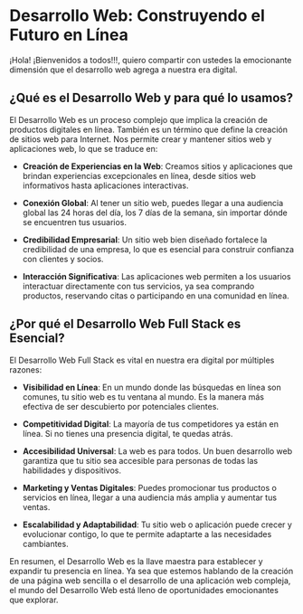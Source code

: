 # Desarrollo Web: Construyendo el Futuro en Línea

¡Hola! ¡Bienvenidos a todos!!!, quiero compartir con ustedes la emocionante dimensión que el desarrollo web agrega a nuestra era digital.

## ¿Qué es el Desarrollo Web y para qué lo usamos?

El Desarrollo Web es un proceso complejo que implica la creación de productos digitales en línea. También es un término que define la creación de sitios web para Internet. Nos permite crear y mantener sitios web y aplicaciones web, lo que se traduce en:

- **Creación de Experiencias en la Web**: Creamos sitios y aplicaciones que brindan experiencias excepcionales en línea, desde sitios web informativos hasta aplicaciones interactivas.

- **Conexión Global**: Al tener un sitio web, puedes llegar a una audiencia global las 24 horas del día, los 7 días de la semana, sin importar dónde se encuentren tus usuarios.

- **Credibilidad Empresarial**: Un sitio web bien diseñado fortalece la credibilidad de una empresa, lo que es esencial para construir confianza con clientes y socios.

- **Interacción Significativa**: Las aplicaciones web permiten a los usuarios interactuar directamente con tus servicios, ya sea comprando productos, reservando citas o participando en una comunidad en línea.

## ¿Por qué el Desarrollo Web Full Stack es Esencial?

El Desarrollo Web Full Stack es vital en nuestra era digital por múltiples razones:

- **Visibilidad en Línea**: En un mundo donde las búsquedas en línea son comunes, tu sitio web es tu ventana al mundo. Es la manera más efectiva de ser descubierto por potenciales clientes.

- **Competitividad Digital**: La mayoría de tus competidores ya están en línea. Si no tienes una presencia digital, te quedas atrás.

- **Accesibilidad Universal**: La web es para todos. Un buen desarrollo web garantiza que tu sitio sea accesible para personas de todas las habilidades y dispositivos.

- **Marketing y Ventas Digitales**: Puedes promocionar tus productos o servicios en línea, llegar a una audiencia más amplia y aumentar tus ventas.

- **Escalabilidad y Adaptabilidad**: Tu sitio web o aplicación puede crecer y evolucionar contigo, lo que te permite adaptarte a las necesidades cambiantes.

En resumen, el Desarrollo Web es la llave maestra para establecer y expandir tu presencia en línea. Ya sea que estemos hablando de la creación de una página web sencilla o el desarrollo de una aplicación web compleja, el mundo del Desarrollo Web está lleno de oportunidades emocionantes que explorar.
